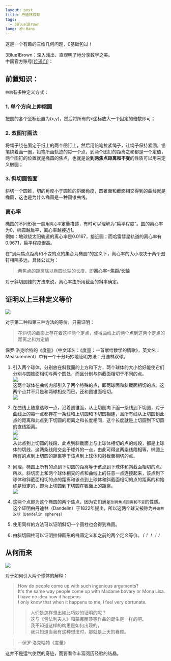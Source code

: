```yaml
---
layout: post
title: 丹迪林双球
tags:
  - 3Blue1Brown
lang: zh-Hans
---
```


这是一个有趣的三维几何问题，0基础包过！

<!--more-->

3Blue1Brown：深入浅出、直观明了地分享数学之美。  
中国官方账号[[传送门]](https://space.bilibili.com/88461692/#/)：

## 前置知识：

`椭圆`有多种定义方式：  

### 1. 单个方向上伸缩圆  
把圆的各个坐标设置为(x,y)，然后将所有的x坐标放大一个固定的倍数即可；

### 2. 双图钉画法  
将绳子绕在固定于纸上的两个图钉上，然后用铅笔拉紧绳子，让绳子保持紧绷，铅笔绕着画一圈，铅笔所画轨迹的每一个点，到两个图钉的距离之和都是一个定值，两个图钉的位置就是椭圆的焦点，也就是说**到两焦点距离和不变**的性质可以用来定义椭圆；

### 3. 斜切圆锥面  
斜切一个圆锥，切的角度小于圆锥的斜面角度，圆锥面和截面相交得到的曲线就是椭圆，这也是为什么椭圆是一种圆锥曲线。

### 离心率

椭圆的不同形状一般用`离心率`定量描述，有时可以理解为“扁平程度”。圆的离心率为0，椭圆越扁平，离心率越接近1。  
例如：地球绕太阳轨道的离心率是0.0167，接近圆；而哈雷彗星轨道的离心率有0.9671，扁平程度很高。 

在“到两焦点距离和不变的点的集合为椭圆”的定义下，离心率的大小取决于两个图钉相隔多远。具体公式为： 
> 两焦点的距离除以椭圆长轴的长度，即**离心率=焦距/长轴**

对于斜切圆锥的方法来说，离心率由所用截面的斜率确定。

## 证明以上三种定义等价

![](https://raw.githubusercontent.com/chen866/chen866.github.io/master/assets/images/2018-08-24-06.png)

对于第二种和第三种方法的等价，只需证明：  
> 在斜切的截面上存在着这样两个定点，使得曲线上的两个点到这两个定点的距离之和为定值

保罗·洛克哈特的《度量》（中文译名：《度量：一首献给数学的情歌》，英文名：Measurement）中有一个十分巧妙地证明方法：丹迪林双球。

1. 引入两个球体，分别放在斜截面的上方和下方，两个球体的大小恰好能使它们分别与圆锥面相切与两个圆处，而且分别与斜截面相切于不同的点。  
![](https://raw.githubusercontent.com/chen866/chen866.github.io/master/assets/images/2018-08-24-01.png)  
这两个球体在曲线内部引入了两个特殊的点，即两球面和斜截面相切的点。这两个点并不只是和两球相交而已，还和圆锥面相切。  
![](https://raw.githubusercontent.com/chen866/chen866.github.io/master/assets/images/2018-08-24-02.png)

2. 在曲线上随意选取一点，沿着圆锥面，从上切圆向下画一条线到下切圆，对于曲线上的每一点都存在一条线和上切圆和下切圆相连，且所有线从上切圆到此点的距离和此点到下切圆的距离之和长度相同，这个长度就是上切圆到下切圆的直线距离。  
![](https://raw.githubusercontent.com/chen866/chen866.github.io/master/assets/images/2018-08-24-03.png)  
![](https://raw.githubusercontent.com/chen866/chen866.github.io/master/assets/images/2018-08-24-04.png)  
从此点到上切圆的线段、此点到斜截面上与上球体相切的点的线段，都是上球体的切线，这两条线段交会于球外的一点，由此可得这两条线段相等，椭圆上所有的点到上切圆的距离等于该点到上球体和斜截面相切的点。

3. 同理，椭圆上所有的点到下切圆的距离等于该点到下球体和斜截面相切的点。  
所以，斜切面上和两个球体相交的点和曲线上的任意一点连接起来，该点到下球体和斜截面相切的点的距离和该点到上球体和斜截面相切的点的距离的和始终是恒定的，即为上切圆到下切圆在锥面上的距离。  
![](https://raw.githubusercontent.com/chen866/chen866.github.io/master/assets/images/2018-08-24-05.png)  

4. 这两个点即为这个椭圆的两个焦点，因为它们满足`到两焦点距离和不变`的性质。  
这个证明由丹迪林（Dandelin）于1822年提出，所以这两个球又被称为`丹迪林双球（Dandelin spheres）`  

5. 使用同样的方法可以证明斜切一个圆柱也会得到椭圆。  

6. 由斜切圆柱可以证明拉伸圆形的椭圆定义和之前的两个定义等价。*（！！！）*  

## 从何而来  

![](https://raw.githubusercontent.com/chen866/chen866.github.io/master/assets/images/2018-08-24-07.png)

对于如何引入两个球体的解释：

> How do people come up with such ingenious arguments?  
It's the same way people come up with Madame bovary or Mona Lisa.   
I have no idea how it happens.   
I only know that when it happens to me, I feel very dortunate.
>> 人们是怎样想出如此巧妙的证明的呢？  
这与《包法利夫人》和蒙娜丽莎等作品的诞生是一样的吧。  
我不知道这样的构思是如何出现的，  
我只知道当我有这种想法时，那就是上天的眷顾。  

> --保罗·洛克哈特《度量》

这并不是运气使然的奇迹，而要看作丰富阅历经验的结晶。